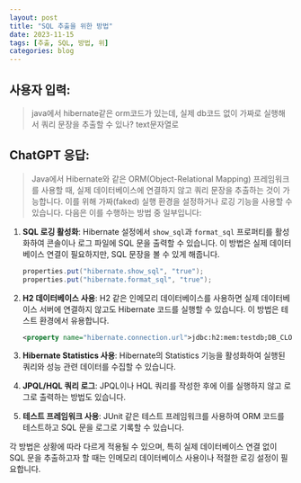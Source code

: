 ```yaml
---
layout: post
title: "SQL 추출을 위한 방법"
date: 2023-11-15
tags: [추출, SQL, 방법, 위]
categories: blog
---
```


## 사용자 입력:
> java에서 hibernate같은 orm코드가 있는데, 실제 db코드 없이 가짜로 실행해서 쿼리 문장을 추출할 수 있나? text문자열로

## ChatGPT 응답:
> Java에서 Hibernate와 같은 ORM(Object-Relational Mapping) 프레임워크를 사용할 때, 실제 데이터베이스에 연결하지 않고 쿼리 문장을 추출하는 것이 가능합니다. 이를 위해 가짜(faked) 실행 환경을 설정하거나 로깅 기능을 사용할 수 있습니다. 다음은 이를 수행하는 방법 중 일부입니다:

1. **SQL 로깅 활성화**: Hibernate 설정에서 `show_sql`과 `format_sql` 프로퍼티를 활성화하여 콘솔이나 로그 파일에 SQL 문을 출력할 수 있습니다. 이 방법은 실제 데이터베이스 연결이 필요하지만, SQL 문장을 볼 수 있게 해줍니다.

   ```java
   properties.put("hibernate.show_sql", "true");
   properties.put("hibernate.format_sql", "true");
   ```

2. **H2 데이터베이스 사용**: H2 같은 인메모리 데이터베이스를 사용하면 실제 데이터베이스 서버에 연결하지 않고도 Hibernate 코드를 실행할 수 있습니다. 이 방법은 테스트 환경에서 유용합니다.

   ```xml
   <property name="hibernate.connection.url">jdbc:h2:mem:testdb;DB_CLOSE_DELAY=-1</property>
   ```

3. **Hibernate Statistics 사용**: Hibernate의 Statistics 기능을 활성화하여 실행된 쿼리와 성능 관련 데이터를 수집할 수 있습니다.

4. **JPQL/HQL 쿼리 로그**: JPQL이나 HQL 쿼리를 작성한 후에 이를 실행하지 않고 로그로 출력하는 방법도 있습니다.

5. **테스트 프레임워크 사용**: JUnit 같은 테스트 프레임워크를 사용하여 ORM 코드를 테스트하고 SQL 문을 로그로 기록할 수 있습니다.

각 방법은 상황에 따라 다르게 적용될 수 있으며, 특히 실제 데이터베이스 연결 없이 SQL 문을 추출하고자 할 때는 인메모리 데이터베이스 사용이나 적절한 로깅 설정이 필요합니다.

